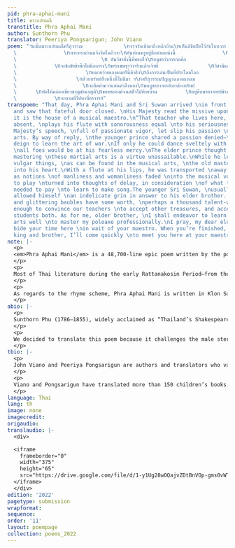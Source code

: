 ```yaml
---
pid: phra-aphai-mani
title: พระอภัยมณี
transtitle: Phra Aphai Mani
author: Sunthorn Phu
translator: Peeriya Pongsarigun; John Viano
poem: "วันนั้นพระอภัยมณีศรีสุวรรณ             \nจรจรัลเข้ามาถึงหน้าบ้าน\nเห็นลิขิตปิดไว้กับใบทวาร
  \               \nพระทรงอ่านแจ้งจิตในกิจจา\nอันท่านครูอยู่ตึกตำแหน่งนี้               \nฝีปากปี่เป่าเสนาะเพราะหนักหนา\nจึงดำรัสตรัสแก่ยา
  \                           \n อันวิชาสิ่งนี้พี่ชอบใจ\nอนุชาว่าการกลศึก                             \nน้องนี้นึกรักมาแต่ไหนไหน\nถ้าเรียนรู้รำกระบองได้ว่องไว
  \            \nจะชิงชัยข้าศึกไม่นึกเกรง\nพระเชษฐาว่าจริงแล้วเจ้าพี่                \nวิชามีแล้วใครไม่ข่มเหง\nแต่ใจพี่นี้รักทางนักเลง
  \                      \nหมายว่าเพลงดนตรีนี้ดีจริง\nถึงการเล่นเป็นที่ประโลมโลก             \nได้ดับโศกสูญหายทั้งชายหญิง\nแต่ขัดสนจนจิตคิดประวิง
  \                   \nด้วยทรัพย์สิ่งหนึ่งนี้ไม่มีมา ฯ\nศรีสุวรรณปัญญาฉลาดแหลม             \nจึงยิ้มแย้มเยื้อนตอบพระเชษฐา\nธำมรงค์เรือนมณีมีราคา
  \                     \nจะคิดค่าควรแสนตำลึงทอง\nพอบูชาอาจารย์เอาต่างทรัพย์            \nเห็นจะรับสอนสั่งเราทั้งสอง\nอันตัวน้องนี้จะอยู่ด้วยครูกระบอง
  \      \nหัดให้คล่องเชี่ยวชาญชำนาญดี\nขอพระองค์จงเสด็จไปท้ายบ้าน         \nอยู่ศึกษาอาจารย์ข้างดีดสี\nครั้นเสร็จสมปรารถนาไม่ช้าที
  \            \nจะตามพี่ไปหาที่อาจารย์"
transpoem: "That day, Phra Aphai Mani and Sri Suwan arrived \nin front of the house
  and saw that fateful door closed. \nHis Majesty read the missive upon it, \nproving
  it is the house of a musical maestro.\n“That teacher who lives here, yet is now
  absent, \nplays his flute with sonorousness equal \nto his seriousness.” Thus, His
  Majesty’s speech, \nfull of passionate vigor, let slip his passion \nfor the musical
  arts. By way of reply, \nthe younger prince shared a passion denied­—\nthat he should
  deign to learn the art of war.\nIf only he could dance sveltely with his poleaxe,
  \nall foes would be at his fearless mercy.\nThe elder prince thought, it’s true,
  mastering \nthese martial arts is a virtue unassailable.\nWhile he longed for more
  vulgar things, \nas can be found in the musical arts, \nthe old master’s song crept
  into his heart.\nWith a flute at his lips, he was transported \naway from his struggles
  as notions \nof manliness and womanliness faded \ninto the musical void.His longing
  to play \nturned into thoughts of delay, in consideration \nof what treasure he
  needed to pay \nto learn to make song.The younger Sri Suwan, \nusually quite cunning,
  allowed himself \nan indelicate grin in answer to his elder brother. \nMy rings
  and glittering baubles have some worth, \nperhaps a thousand talent-weights of gold—\nPerhaps
  enough to convince our teachers \nto accept other treasures, and accept us \nas
  students both. As for me, older brother, \nI shall endeavor to learn my martial
  arts well \nto master my poleaxe professionally.\nI pray, my dear elder brother,
  bide your time here \nin wait of your maestro. When you’re finished, \nmy artistic
  king and brother, I’ll come quickly \nto meet you here at your maestro’s place."
note: |-
  <p>
  <em>Phra Aphai Mani</em> is a 48,700-line epic poem written by the poet Sunthorn Phu between 1821 and 1845. The male protagonist of the poem is Phra Aphai Mani, a keen musician who plays the flute. Nineteenth-century Thai literature was often centered on male warrior figures known for their martial prowess. For example, <em>I-nao</em>, written during the early Rattanakosin Period, portrays the titular protagonist as an expert in the use of daggers. <em>Kraithong</em> by King Rama II is about a hero who kills crocodiles. <em>Khobut</em>, written by Sunthorn Phu during the reign of King Rama I, is about Kobut, the son of the Sun, who has special power to resurrect the dead. <em>Singha Krai Phop</em>, also written by Sunthorn Phu during the reign of King Rama II and III, is about a child raised by a giant demon who drinks milk from a lion during infancy.
  </p>
  <p>
  Most of Thai literature during the early Rattanakosin Period—from the reign of King Rama to that of King Rama IV—was written by or for the monarchy. Therefore, the masculine stereotype was emphasized to glorify the King’s power. Male characters were usually heroes and warriors who protected their kingdom. <em>Phra Aphai Mani</em> is different. Originally, Sunthorn Phu wrote the poem due to financial issues, as he was imprisoned after injuring a high-ranking officer. He had the freedom to break such stereotypes. He depicted Phra Aphai Mani as a musician who does not have any superpowers or martial skills. He uses his musical mastery to charm and flirt with women. He is not a fighter and is rather sentimental. In fact, Phra Aphai Mani echoes the personality of Sunthorn Phu himself in many ways. For instance, Sunthorn Phu was famously known as an alcoholic who, when drunk, followed his feelings and passions rather than rationality. Sunthorn Phu was also an incorrigible flirt and had two wives and numerous lovers. In much the same way, Phra Aphai Mani has five wives.
  </p>
  <p>
  As regards to the rhyme scheme, Phra Aphai Mani is written in Klon Suphap. Each line consists of seven to nine syllables. Each stanza has two lines and each line is divided into two clauses. There is a complex set of rhymes, and Sunthorn Phu’s signature scheme of internal rhyming adds complication to it. He rhymes the syllables within each clause as opposed to rhyming across clauses.
  </p>
abio: |-
  <p>
  Sunthorn Phu (1786–1855), widely acclaimed as “Thailand’s Shakespeare,” lived during the Rattanakosin Period between the reigns of King Rama I and King Rama IV. He was famous for his epic poetry and memoirs. He invented “internal rhyming” — rhymes within each half-line in addition to the standard Klon Suphap rhyme scheme — which became his signature. In 1986, he was honored by UNESCO as a world poet, and Thai children study his poems to this day.
  </p>
  <p>
  We decided to translate this poem because it challenges the male stereotype of warriorship. Sunthorn Phu rejects this stereotype by portraying the lead character, Phra Aphai Mani, as a keen musician instead of a great warrior. We would also like to raise awareness of the works of Thailand’s most celebrated author — Amazon currently has only one listing for Phu’s work. It is nonetheless challenging to transfer the beautiful rhymes of Thai into another language, and most of Sunthorn Phu’s works are lengthy.
  </p>
tbio: |-
  <p>
  John Viano and Peeriya Pongsarigun are authors and translators who value the importance of creating English language rhyme schemes which echo that of their sources, while accurately communicating the author’s message. They co-founded the company InterThaiMedia LLC to create media that brings people together across languages and cultures. InterThaiMedia’s first project was <em>Can You Carry Me?</em>, a children’s book by Viano and Pongasrigun about sibling rivalry. Their second project was <em>Calm</em> by Cheewan Wisasa, an IBBY Honor List book that tells the story of children using their superpower of mindfulness to manage their feelings.
  </p>
  <p>
  Viano and Pongsarigun have translated more than 150 children’s books. They last published with <em>DoubleSpeak</em>  in Spring 2021.
  </p>
language: Thai
lang: th
image: none
imagecredit: 
origaudio: 
translaudio: |-
  <div>

  <iframe
    frameborder="0"
    width="375"
    height="65"
    src="https://drive.google.com/file/d/1-y1Ug28wOQajvZDtBnVOp-gms0vWTRJk/preview">
  </iframe>
  </div>
edition: '2022'
pagetype: submission
wrapformat: 
sequence: 
order: '11'
layout: poempage
collection: poems_2022
---
```

